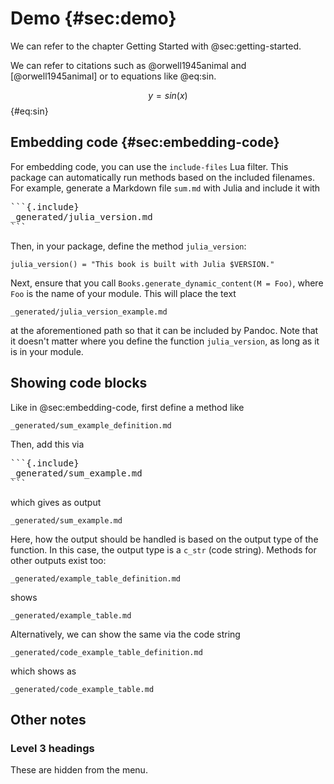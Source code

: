# Demo {#sec:demo}

We can refer to the chapter Getting Started with @sec:getting-started.

We can refer to citations such as @orwell1945animal and [@orwell1945animal] or to equations like @eq:sin.

$$ y = sin(x) $$ {#eq:sin}

## Embedding code {#sec:embedding-code}

For embedding code, you can use the `include-files` Lua filter.
This package can automatically run methods based on the included filenames.
For example, generate a Markdown file `sum.md` with Julia and include it with

<pre>
```{.include}
_generated/julia_version.md
```
</pre>

Then, in your package, define the method `julia_version`:
```
julia_version() = "This book is built with Julia $VERSION."
```

Next, ensure that you call `Books.generate_dynamic_content(M = Foo)`, where `Foo` is the name of your module.
This will place the text 

```{.include}
_generated/julia_version_example.md
```

at the aforementioned path so that it can be included by Pandoc.
Note that it doesn't matter where you define the function `julia_version`, as long as it is in your module.

## Showing code blocks

Like in @sec:embedding-code, first define a method like

```{.include}
_generated/sum_example_definition.md
```

Then, add this via

<pre>
```{.include}
_generated/sum_example.md
```
</pre>

which gives as output

```{.include}
_generated/sum_example.md
```

Here, how the output should be handled is based on the output type of the function.
In this case, the output type is a `c_str` (code string).
Methods for other outputs exist too:

```{.include}
_generated/example_table_definition.md
```

shows

```{.include}
_generated/example_table.md
```

Alternatively, we can show the same via the code string

```{.include}
_generated/code_example_table_definition.md
```

which shows as

```{.include}
_generated/code_example_table.md
```

## Other notes

### Level 3 headings

These are hidden from the menu.
